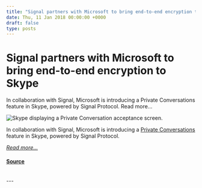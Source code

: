 ```yaml
---
title: "Signal partners with Microsoft to bring end-to-end encryption to Skype"
date: Thu, 11 Jan 2018 00:00:00 +0000
draft: false
type: posts
---
```

# Signal partners with Microsoft to bring end-to-end encryption to Skype





 In collaboration with Signal, Microsoft is introducing a Private Conversations feature in Skype, powered by Signal Protocol. Read more... 

![Skype displaying a Private Conversation acceptance screen.](/blog/images/skype-header.jpg)

In collaboration with Signal, Microsoft is introducing a [Private Conversations](https://go.skype.com/privateconversations) feature in Skype, powered by Signal Protocol.

[_Read more..._](https://signal.org/blog/skype-partnership/)

#### [Source](https://signal.org/blog/skype-partnership/)

<br/>
---
